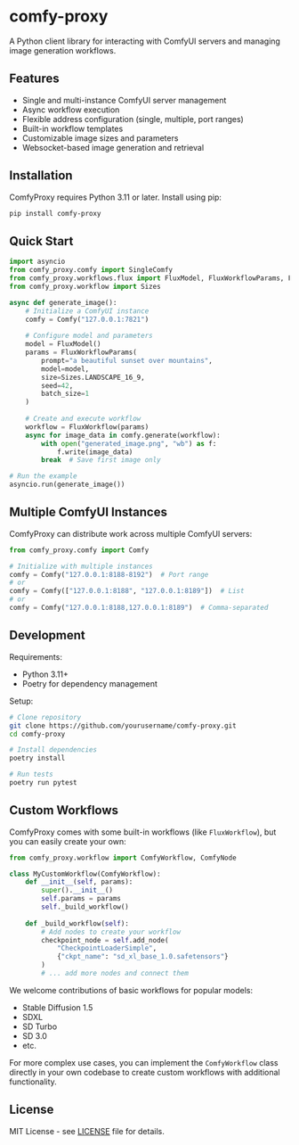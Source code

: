 # comfy-proxy

A Python client library for interacting with ComfyUI servers and managing image generation workflows.

## Features

- Single and multi-instance ComfyUI server management
- Async workflow execution
- Flexible address configuration (single, multiple, port ranges)
- Built-in workflow templates
- Customizable image sizes and parameters
- Websocket-based image generation and retrieval

## Installation

ComfyProxy requires Python 3.11 or later. Install using pip:

```bash
pip install comfy-proxy
```

## Quick Start

```python
import asyncio
from comfy_proxy.comfy import SingleComfy
from comfy_proxy.workflows.flux import FluxModel, FluxWorkflowParams, FluxWorkflow
from comfy_proxy.workflow import Sizes

async def generate_image():
    # Initialize a ComfyUI instance
    comfy = Comfy("127.0.0.1:7821")
    
    # Configure model and parameters
    model = FluxModel()
    params = FluxWorkflowParams(
        prompt="a beautiful sunset over mountains",
        model=model,
        size=Sizes.LANDSCAPE_16_9,
        seed=42,
        batch_size=1
    )
    
    # Create and execute workflow
    workflow = FluxWorkflow(params)
    async for image_data in comfy.generate(workflow):
        with open("generated_image.png", "wb") as f:
            f.write(image_data)
        break  # Save first image only

# Run the example
asyncio.run(generate_image())
```

## Multiple ComfyUI Instances

ComfyProxy can distribute work across multiple ComfyUI servers:

```python
from comfy_proxy.comfy import Comfy

# Initialize with multiple instances
comfy = Comfy("127.0.0.1:8188-8192")  # Port range
# or
comfy = Comfy(["127.0.0.1:8188", "127.0.0.1:8189"])  # List
# or
comfy = Comfy("127.0.0.1:8188,127.0.0.1:8189")  # Comma-separated
```

## Development

Requirements:
- Python 3.11+
- Poetry for dependency management

Setup:
```bash
# Clone repository
git clone https://github.com/yourusername/comfy-proxy.git
cd comfy-proxy

# Install dependencies
poetry install

# Run tests
poetry run pytest
```

## Custom Workflows

ComfyProxy comes with some built-in workflows (like `FluxWorkflow`), but you can easily create your own:

```python
from comfy_proxy.workflow import ComfyWorkflow, ComfyNode

class MyCustomWorkflow(ComfyWorkflow):
    def __init__(self, params):
        super().__init__()
        self.params = params
        self._build_workflow()
        
    def _build_workflow(self):
        # Add nodes to create your workflow
        checkpoint_node = self.add_node(
            "CheckpointLoaderSimple",
            {"ckpt_name": "sd_xl_base_1.0.safetensors"}
        )
        # ... add more nodes and connect them
```

We welcome contributions of basic workflows for popular models:
- Stable Diffusion 1.5
- SDXL
- SD Turbo
- SD 3.0
- etc.

For more complex use cases, you can implement the `ComfyWorkflow` class directly in your own codebase to create custom workflows with additional functionality.

## License

MIT License - see [LICENSE](LICENSE) file for details.
